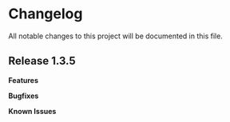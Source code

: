 # Changelog

All notable changes to this project will be documented in this file.

## Release 1.3.5

**Features**

**Bugfixes**

**Known Issues**
